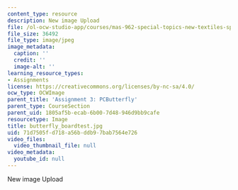 ```yaml
---
content_type: resource
description: New image Upload
file: /ol-ocw-studio-app/courses/mas-962-special-topics-new-textiles-spring-2010/71d7505fd718a56bddb97bab7564e726_butterfly_boardtest.jpg
file_size: 36492
file_type: image/jpeg
image_metadata:
  caption: ''
  credit: ''
  image-alt: ''
learning_resource_types:
- Assignments
license: https://creativecommons.org/licenses/by-nc-sa/4.0/
ocw_type: OCWImage
parent_title: 'Assignment 3: PCButterfly'
parent_type: CourseSection
parent_uid: 1805af5b-ecab-6b00-7d48-946d9bb9cafe
resourcetype: Image
title: butterfly_boardtest.jpg
uid: 71d7505f-d718-a56b-ddb9-7bab7564e726
video_files:
  video_thumbnail_file: null
video_metadata:
  youtube_id: null
---
```

New image Upload